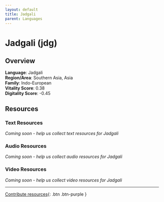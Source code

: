 ```yaml
---
layout: default
title: Jadgali
parent: Languages
---
```


# Jadgali (jdg)

## Overview

**Language**: Jadgali  
**Region/Area**: Southern Asia, Asia  
**Family**: Indo-European  
**Vitality Score**: 0.38  
**Digitality Score**: -0.45  

## Resources

### Text Resources
*Coming soon - help us collect text resources for Jadgali*

### Audio Resources
*Coming soon - help us collect audio resources for Jadgali*

### Video Resources
*Coming soon - help us collect video resources for Jadgali*

---

[Contribute resources](https://fairtrain.github.io/){: .btn .btn-purple }
